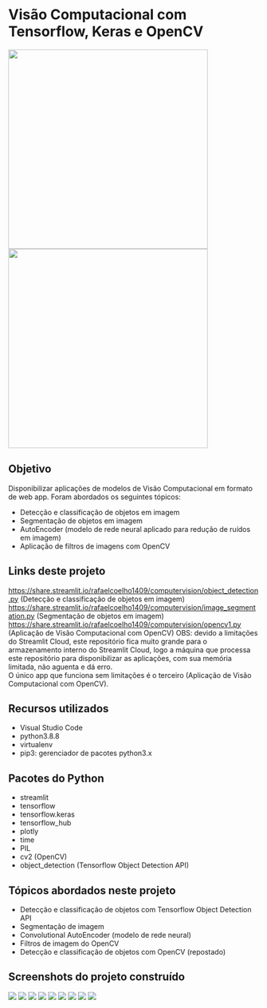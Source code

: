 # Visão Computacional com Tensorflow, Keras e OpenCV
<p float="left">
  <img src="images/image2.jpg" width="400" />
  <img src="images/image4.jpg" width="400" /> 
</p>

## Objetivo
Disponibilizar aplicações de modelos de Visão Computacional em formato de web app. Foram abordados os seguintes tópicos:
- Detecção e classificação de objetos em imagem
- Segmentação de objetos em imagem
- AutoEncoder (modelo de rede neural aplicado para redução de ruídos em imagem)
- Aplicação de filtros de imagens com OpenCV

## Links deste projeto
https://share.streamlit.io/rafaelcoelho1409/computervision/object_detection.py (Detecção e classificação de objetos em imagem)
https://share.streamlit.io/rafaelcoelho1409/computervision/image_segmentation.py (Segmentação de objetos em imagem)
https://share.streamlit.io/rafaelcoelho1409/computervision/opencv1.py (Aplicação de Visão Computacional com OpenCV)
OBS: devido a limitações do Streamlit Cloud, este repositório fica muito grande para o armazenamento interno do Streamlit Cloud, logo a máquina que processa este repositório para disponibilizar as aplicações, com sua memória limitada, não aguenta e dá erro.  
O único app que funciona sem limitações é o terceiro (Aplicação de Visão Computacional com OpenCV).

## Recursos utilizados
- Visual Studio Code
- python3.8.8
- virtualenv
- pip3: gerenciador de pacotes python3.x

## Pacotes do Python
- streamlit
- tensorflow
- tensorflow.keras
- tensorflow_hub
- plotly
- time
- PIL
- cv2 (OpenCV)
- object_detection (Tensorflow Object Detection API)

## Tópicos abordados neste projeto
- Detecção e classificação de objetos com Tensorflow Object Detection API
- Segmentação de imagem
- Convolutional AutoEncoder (modelo de rede neural)
- Filtros de imagem do OpenCV
- Detecção e classificação de objetos com OpenCV (repostado)

## Screenshots do projeto construído
<img src="images/screenshot01.png" />
<img src="images/screenshot02.png" />
<img src="images/screenshot03.png" />
<img src="images/screenshot04.png" />
<img src="images/screenshot05.png" />
<img src="images/screenshot06.png" />
<img src="images/screenshot07.png" />
<img src="images/screenshot08.png" />
<img src="images/screenshot09.png" />
